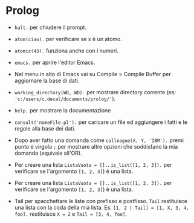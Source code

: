 # Prolog

* ```halt.``` per chiudere il prompt.

* ```atom(ciao).``` per verificare se x è un atomo.

* ```atomic(43).``` funziona anche con i numeri.

* ```emacs.``` per aprire l'editor Emacs.

* Nel menu in alto di Emacs vai su Compile > Compile Buffer per aggiornare la base di dati.

* ```working_directory(WD, WD).``` per mostrare directory corrente (es: ```'c:/users/c.decal/documents/prolog/'```).

* ```help.``` per mostrare la documentazione

* ```consult('nomeFile.pl').``` per caricare un file ed aggiungere i fatti e le regole alla base dei dati.

* Dopo aver fatto una domanda come ```colleague(X, Y, 'IBM').``` premi punto e virgola ```;``` per mostrare altre opzioni che soddisfano la mia domanda (equivale all'OR).

* Per creare una lista ```ListaVuota = [].```. ```is_list([1, 2, 3]).``` per verificare se l'argomento ```[1, 2, 3]```) è una lista.

* Per creare una lista ```ListaVuota = [].```. ```is_list([1, 2, 3]).``` per verificare se l'argomento ```[1, 2, 3]```) è una lista.

* Tail per spacchettare le liste con prefisso e postfisso. ```Tail``` restituisce una lista con la coda della mia lista. Es. ```[1, 2 | Tail] = [1, X, 3, 4, foo].``` restituisce ```X = 2``` e ```Tail = [3, 4, foo]```.
